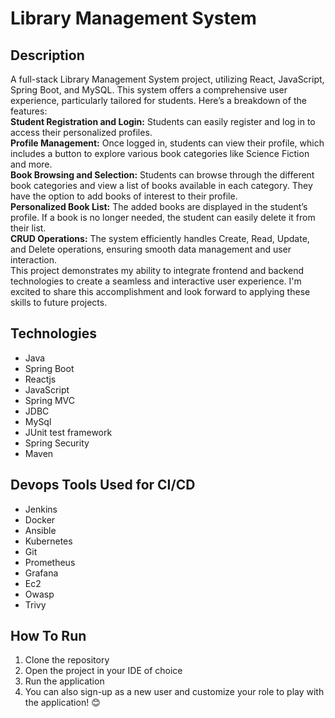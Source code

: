 # **Library Management System**
## Description
A full-stack Library Management System project, utilizing React, JavaScript, Spring Boot, and MySQL. This system offers a comprehensive user experience, particularly tailored for students. Here’s a breakdown of the features:<br/>
**Student Registration and Login:** Students can easily register and log in to access their personalized profiles.<br/>
**Profile Management:** Once logged in, students can view their profile, which includes a button to explore various book categories like Science Fiction and more.<br/>
**Book Browsing and Selection:** Students can browse through the different book categories and view a list of books available in each category. They have the option to add books of interest to their profile.<br/>
**Personalized Book List:** The added books are displayed in the student’s profile. If a book is no longer needed, the student can easily delete it from their list.<br/>
**CRUD Operations:** The system efficiently handles Create, Read, Update, and Delete operations, ensuring smooth data management and user interaction.<br/>
This project demonstrates my ability to integrate frontend and backend technologies to create a seamless and interactive user experience. I'm excited to share this accomplishment and look forward to applying these skills to future projects.

## **Technologies**
- Java
- Spring Boot
- Reactjs
- JavaScript
- Spring MVC
- JDBC
- MySql
- JUnit test framework
- Spring Security
- Maven

## **Devops Tools Used for CI/CD**

- Jenkins
- Docker
- Ansible
- Kubernetes
- Git
- Prometheus
- Grafana
- Ec2
- Owasp
- Trivy


## **How To Run**

1. Clone the repository
2. Open the project in your IDE of choice
3. Run the application
4. You can also sign-up as a new user and customize your role to play with the application! 😊
